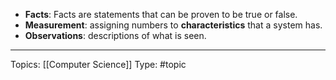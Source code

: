 - **Facts**: Facts are statements that can be proven to be true or false.
- **Measurement**: assigning numbers to **characteristics** that a system has. 
- **Observations**: descriptions of what is seen.
___
Topics: [[Computer Science]]
Type: #topic 

